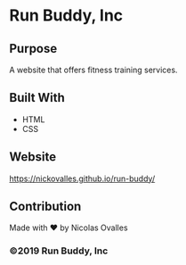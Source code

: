 # Run Buddy, Inc

## Purpose
A website that offers fitness training services. 

## Built With
* HTML
* CSS

## Website
https://nickovalles.github.io/run-buddy/

## Contribution
Made with ❤️ by Nicolas Ovalles

### ©️2019 Run Buddy, Inc 
